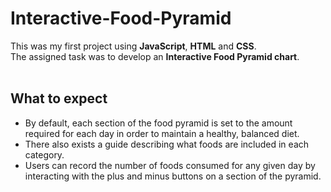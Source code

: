 # Interactive-Food-Pyramid
This was my first project using **JavaScript**, **HTML** and **CSS**.</br> 
The assigned task was to develop an **Interactive Food Pyramid chart**.</br></br>

## What to expect
 - By default, each section of the food pyramid is set to the amount required for each day in order to maintain a healthy, balanced diet.</br>
 - There also exists a guide describing what foods are included in each category.</br>
 - Users can record the number of foods consumed for any given day by interacting with the plus and minus buttons on a section of the pyramid. 
